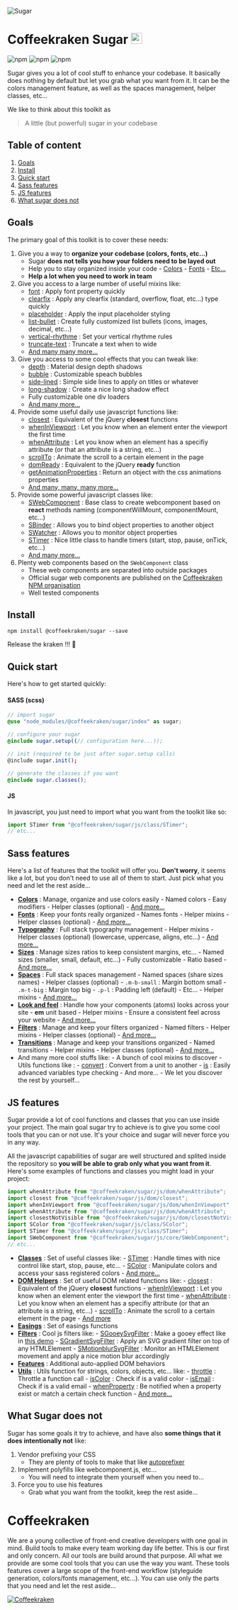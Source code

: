 ![Sugar](.resources/doc-header.jpg)

<!-- @name   Something cool -->

# Coffeekraken Sugar <img src=".resources/coffeekraken-logo.jpg" height="25px" />

![npm](https://img.shields.io/npm/l/@coffeekraken/sugar?style=flat-square)
![npm](https://img.shields.io/npm/v/@coffeekraken/sugar?style=flat-square)
![npm](https://img.shields.io/npm/dw/@coffeekraken/sugar?style=flat-square)

Sugar gives you a lot of cool stuff to enhance your codebase.
It basically does nothing by default but let you grab what you want from it. It can be the colors management feature, as well as the spaces management, helper classes, etc...

We like to think about this toolkit as

> A little (but powerful) sugar in your codebase

## Table of content

1. [Goals](#readme-goals)
2. [Install](#readme-install)
3. [Quick start](#readme-quick-start)
4. [Sass features](#readme-sass-features)
5. [JS features](#readme-js-features)
6. [What sugar does not](#readme-does-not)

<a id="readme-goals"></a>

## Goals

The primary goal of this toolkit is to cover these needs:

1. Give you a way to **organize your codebase (colors, fonts, etc...)**
   - Sugar **does not tells you how your folders need to be layed out**
   - Help you to stay organized inside your code - [Colors](doc/scss/colors.md) - [Fonts](doc/scss/fonts.md) - [Etc...](doc/scss)
   - **Help a lot when you need to work in team**
2. Give you access to a large number of useful mixins like:
   - [font](doc/src/scss/core/mixin/_font.md) : Apply font property quickly
   - [clearfix](doc/src/scss/mixin/_clearfix.md) : Apply any clearfix (standard, overflow, float, etc...) type quickly
   - [placeholder](doc/src/scss/mixin/_placeholder.md) : Apply the input placeholder styling
   - [list-bullet](doc/src/scss/mixin/_list-bullet.md) : Create fully customized list bullets (icons, images, decimal, etc...)
   - [vertical-rhythme](doc/src/scss/core/mixins/_vertical-rhythme.md) : Set your vertical rhythme rules
   - [truncate-text](doc/src/scss/mixins/_truncate-text.md) : Truncate a text when to wide
   - [And many many more...](doc/src/scss)
3. Give you access to some cool effects that you can tweak like:
   - [depth](doc/src/scss/effect/_depth.md) : Material design depth shadows
   - [bubble](doc/src/scss/effect/_bubble.md) : Customizable speach bubbles
   - [side-lined](doc/src/scss/effect/_side-lined.md) : Simple side lines to apply on titles or whatever
   - [long-shadow](doc/src/scss/effect/_long-shadow.md) : Create a nice long shadow effect
   - Fully customizable one div loaders
   - [And many more...](doc/src/scss/effect)
4. Provide some useful daily use javascript functions like:
   - [closest](doc/src/js/dom/closest.md) : Equivalent of the jQuery **closest** functions
   - [whenInViewport](doc/src/js/dom/whenInViewport.md) : Let you know when an element enter the viewport the first time
   - [whenAttribute](doc/src/js/dom/whenAttribute.md) : Let you know when an element has a specifiy attribute (or that an attribute is a string, etc...)
   - [scrollTo](doc/src/js/dom/scrollTo.md) : Animate the scroll to a certain element in the page
   - [domReady](doc/src/js/dom/domReady.md) : Equivalent to the jQuery **ready** function
   - [getAnimationProperties](doc/src/js/dom/getAnimationProperties.md) : Return an object with the css animations properties
   - [And many, many, many more...](doc/src/js)
5. Provide some powerful javascript classes like:
   - [SWebComponent](doc/src/js/core/SWebComponentMixin.md) : Base class to create webcomponent based on **react** methods naming (componentWillMount, componentMount, etc...)
   - [SBinder](doc/src/js/class/SBinder.md) : Allows you to bind object properties to another object
   - [SWatcher](doc/src/js/class/SWatcher.md) : Allows you to monitor object properties
   - [STimer](doc/src/js/class/SBinder.md) : Nice little class to handle timers (start, stop, pause, onTick, etc...)
   - [And many more...](doc/src/js/class)
6. Plenty web components based on the `SWebComponent` class
   - These web components are separated into outside packages
   - Official sugar web components are published on the [Coffeekraken NPM organisation](http://npmjs.org/org/coffeekraken)
   - Well tested components

<a id="readme-install"></a>

## Install

```
npm install @coffeekraken/sugar --save
```

Release the kraken !!! 🦑

<a id="readme-quick-start"></a>

## Quick start

Here's how to get started quickly:

#### SASS (scss)

```scss
// import sugar
@use "node_modules/@coffeekraken/sugar/index" as sugar;

// configure your sugar
@include sugar.setup((// configuration here...));

// init (required to be just after sugar.setup calls)
@include sugar.init();

// generate the classes if you want
@include sugar.classes();
```

#### JS

In javascript, you just need to import what you want from the toolkit like so:

```js
import STimer from "@coffeekraken/sugar/js/class/STimer";
// etc...
```

<a id="readme-sass-features"></a>

## Sass features

Here's a list of features that the toolkit will offer you. **Don't worry**, it seems like a lot, but you don't need to use all of them to start. Just pick what you need and let the rest aside...

- **[Colors](doc/scss/colors.md)** : Manage, organize and use colors easily - Named colors - Easy modifiers - Helper classes (optional) - [And more...](doc/scss/colors.md)
- **[Fonts](doc/scss/fonts.md)** : Keep your fonts really organized - Names fonts - Helper mixins - Helper classes (optional) - [And more...](doc/scss/fonts.md)
- **[Typography](doc/scss/typography.md)** : Full stack typography management - Helper mixins - Helper classes (optional) (lowercase, uppercase, aligns, etc...) - [And more...](doc/scss/typography.md)
- **[Sizes](doc/scss/sizes.md)** : Manage sizes ratios to keep consistent margins, etc... - Named sizes (smaller, small, default, etc...) - Fully customizable - Ratio based - [And more...](doc/scss/sizes.md)
- **[Spaces](doc/scss/spaces.md)** : Full stack spaces management - Named spaces (share sizes names) - Helper classes (optional) - `.m-b-small` : Margin bottom small - `.m-t-big` : Margin top big - `.p-l` : Padding left (default) - Etc... - Helper mixins - [And more...](doc/scss/spaces.md)
- **[Look and feel](doc/scss/look-and-feel.md)** : Handle how your components (atoms) looks across your site - **em** unit based - Helper mixins - Ensure a consistent feel across your website - [And more...](doc/scss/look-and-feel.md)
- **[Filters](doc/scss/filters.md)** : Manage and keep your filters organized - Named filters - Helper mixins - Helper classes (optional) - [And more...](doc/scss/filters.md)
- **[Transitions](doc/scss/transitions.md)** : Manage and keep your transitions organized - Named transitions - Helper mixins - Helper classes (optional) - [And more...](doc/scss/transitions.md)
- And many more cool stuffs like: - A bunch of cool mixins to discover - Utils functions like : - [convert](doc/src/scss/core/function/_convert.md) : Convert from a unit to another - [is](doc/src/scss/core/function/_is.md) : Easily advanced variables type checking - And more... - We let you discover the rest by yourself...

<a id="readme-js-features"></a>

## JS features

Sugar provide a lot of cool functions and classes that you can use inside your project.
The main goal sugar try to achieve is to give you some cool tools that you can or not use. It's your choice and sugar will never force you in any way.

All the javascript capabilities of sugar are well structured and splited inside the repository so **you will be able to grab only what you want from it**. Here's some examples of functions and classes you might load in your project:

```js
import whenAttribute from "@coffeekraken/sugar/js/dom/whenAttribute";
import closest from "@coffeekraken/sugar/js/dom/closest";
import whenInViewport from "@coffeekraken/sugar/js/dom/whenInViewport";
import whenAttribute from "@coffeekraken/sugar/js/dom/whenAttribute";
import closestNotVisible from "@coffeekraken/sugar/js/dom/closestNotVisible";
import SColor from "@coffeekraken/sugar/js/class/SColor";
import STimer from "@coffeekraken/sugar/js/class/STimer";
import SWebComponent from "@coffeekraken/sugar/js/core/SWebComponent";
// etc...
```

- **[Classes](doc/js/class.md)** : Set of useful classes like: - [STimer](doc/src/js/class/STimer.md) : Handle times with nice control like start, stop, pause, etc... - [SColor](doc/src/js/class/SColor.md) : Manipulate colors and access your sass registered colors - [And more...](doc/js/class.md)
- **[DOM Helpers](doc/js/dom.md)** : Set of useful DOM related functions like: - [closest](doc/src/js/dom/closest.md) : Equivalent of the jQuery **closest** functions - [whenInViewport](doc/src/js/dom/whenInViewport.md) : Let you know when an element enter the viewport the first time - [whenAttribute](doc/src/js/dom/whenAttribute.md) : Let you know when an element has a specifiy attribute (or that an attribute is a string, etc...) - [scrollTo](doc/src/js/dom/scrollTo.md) : Animate the scroll to a certain element in the page - [And more](doc/js/dom.md)
- **[Easings](doc/src/js/easing)** : Set of easings functions
- **[Filters](doc/js/filter.md)** : Cool js filters like: - [SGooeySvgFilter](doc/src/js/filter/SGooeySvgFilter.md) : Make a gooey effect like in [this demo](https://tympanus.net/Development/CreativeGooeyEffects) - [SGradientSvgFilter](doc/src/js/filter/SGradientSvgFilter.md) : Apply an SVG gradient filter on top of any HTMLElement - [SMotionblurSvgFilter](doc/src/js/filter/SMotionblurSvgFilter.md) : Monitor an HTMLElement movement and apply a nice motion blur accordingly
- **[Features](doc/js/feature.md)** : Additional auto-applied DOM behaviors
- **[Utils](doc/src/js/util)** : Utils function for strings, colors, objects, etc... like: - [throttle](doc/src/js/util/functions/throttle.md) : Throttle a function call - [isColor](doc/src/js/util/is/color.md) : Check if is a valid color - [isEmail](doc/src/js/util/is/email.md) : Check if is a valid email - [whenProperty](doc/src/js/util/objects/whenProperty.md) : Be notified when a property exist or match a certain check function - [And more...](doc/src/js/util)

<a id="readme-does-not"></a>

## What Sugar does not

Sugar has some goals it try to achieve, and have also **some things that it does intentionally not** like:

1. Vendor prefixing your CSS
   - They are plenty of tools to make that like [autoprefixer](https://github.com/postcss/autoprefixer)
2. Implement polyfills like webcomponent.js, etc...
   - You will need to integrate them yourself when you need to...
3. Force you to use his features
   - Grab what you want from the toolkit, keep the rest aside...

<a name="readme-coffeekraken"></a>

# Coffeekraken

We are a young collective of front-end creative developers with one goal in mind. Build tools to make every team working day life better. This is our first and only concern. All our tools are build around that purpose.
All what we provide are some cool tools that you can use the way you want. These tools features cover a large scope of the front-end workflow (styleguide generation, colors/fonts management, etc...). You can use only the parts that you need and let the rest aside...

[![Coffeekraken](.resources/coffeekraken-logo.jpg)](https://coffeekraken.io)
